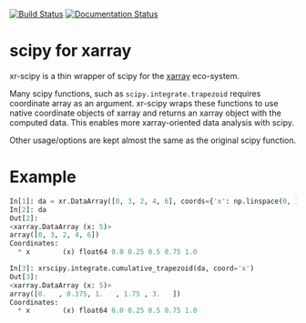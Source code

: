 [![Build Status](https://travis-ci.org/fujiisoup/xr-scipy.svg?branch=master)](https://travis-ci.org/fujiisoup/xr-scipy)
[![Documentation Status](https://readthedocs.org/projects/xr-scipy/badge/?version=latest)](http://xr-scipy.readthedocs.io/en/latest/?badge=latest)

# scipy for xarray

xr-scipy is a thin wrapper of scipy for the [xarray](https://docs.xarray.dev) eco-system.

Many scipy functions, such as `scipy.integrate.trapezoid` requires coordinate array as an argument.
xr-scipy wraps these functions to use native coordinate objects of xarray and returns an xarray object with the computed data.
This enables more xarray-oriented data analysis with scipy.

Other usage/options are kept almost the same as the original scipy function.

# Example

```python
In[1]: da = xr.DataArray([0, 3, 2, 4, 6], coords={'x': np.linspace(0, 1, 5)})
In[2]: da
Out[2]:
<xarray.DataArray (x: 5)>
array([0, 3, 2, 4, 6])
Coordinates:
  * x        (x) float64 0.0 0.25 0.5 0.75 1.0

In[3]: xrscipy.integrate.cumulative_trapezoid(da, coord='x')
Out[3]:
<xarray.DataArray (x: 5)>
array([0.   , 0.375, 1.   , 1.75 , 3.   ])
Coordinates:
  * x        (x) float64 0.0 0.25 0.5 0.75 1.0
```
